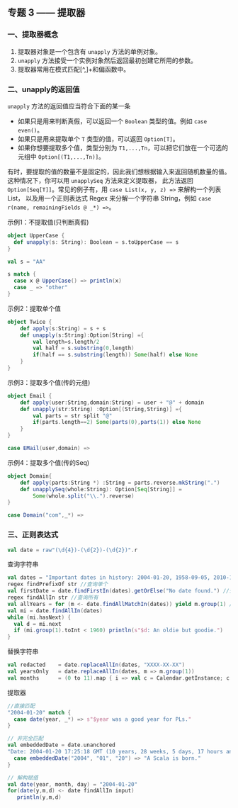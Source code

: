 ## 专题 3 —— 提取器

### 一、提取器概念

1. 提取器对象是一个包含有 `unapply` 方法的单例对象。
2. `unapply` 方法接受一个实例对象然后返回最初创建它所用的参数。
3. 提取器常用在模式匹配[^,]+和偏函数中。

### 二、unapply的返回值

`unapply` 方法的返回值应当符合下面的某一条

 - 如果只是用来判断真假，可以返回一个 `Boolean` 类型的值。例如 `case even()`。
 - 如果只是用来提取单个 `T` 类型的值，可以返回 `Option[T]`。
 - 如果你想要提取多个值，类型分别为 `T1,...,Tn`，可以把它们放在一个可选的元组中 `Option[(T1,...,Tn)]`。

有时，要提取的值的数量不是固定的，因此我们想根据输入来返回随机数量的值。这种情况下，你可以用 `unapplySeq` 方法来定义提取器， 此方法返回 `Option[Seq[T]]`。常见的例子有，用 `case List(x, y, z) =>` 来解构一个列表 List， 以及用一个正则表达式 Regex 来分解一个字符串 String，例如 `case r(name, remainingFields @ _*) =>`。

示例1：不提取值(只判断真假)

```scala
object UpperCase {
  def unapply(s: String): Boolean = s.toUpperCase == s
}

val s = "AA"

s match {
  case x @ UpperCase() => println(x)
  case _ => "other"
}
```

示例2：提取单个值

```scala
object Twice {
    def apply(s:String) = s + s
    def unapply(s:String):Option[String] ={
        val length=s.length/2
        val half = s.substring(0,length)
        if(half == s.substring(length)) Some(half) else None
    }
}
```

示例3：提取多个值(传的元组)

```scala
object Email {
    def apply(user:String,domain:String) = user + "@" + domain
    def unapply(str:String) :Option[(String,String)] ={
        val parts = str split "@"
        if(parts.length==2) Some(parts(0),parts(1)) else None
    }
}

case EMail(user,domain) =>
```

示例4：提取多个值(传的Seq)

```scala
object Domain{
    def apply(parts:String *) :String = parts.reverse.mkString(".")
    def unapplySeq(whole:String): Option[Seq[String]] =
        Some(whole.split("\\.").reverse)
}

case Domain("com",_*) =>
```


### 三、正则表达式

```scala
val date = raw"(\d{4})-(\d{2})-(\d{2})".r
```

查询字符串

```scala
val dates = "Important dates in history: 2004-01-20, 1958-09-05, 2010-10-06, 2011-07-15"
regex findPrefixOf str //查询单个
val firstDate = date.findFirstIn(dates).getOrElse("No date found.") //查询单个
regex findAllIn str //查询所有
val allYears = for (m <- date.findAllMatchIn(dates)) yield m.group(1) //查询所有
val mi = date.findAllIn(dates)
while (mi.hasNext) {
  val d = mi.next
  if (mi.group(1).toInt < 1960) println(s"$d: An oldie but goodie.")
}
```

替换字符串

```scala
val redacted    = date.replaceAllIn(dates, "XXXX-XX-XX")
val yearsOnly   = date.replaceAllIn(dates, m => m.group(1))
val months      = (0 to 11).map { i => val c = Calendar.getInstance; c.set(2014, i, 1); f"$c%tb" }
```

提取器

```scala
//直接匹配
"2004-01-20" match {
  case date(year, _*) => s"$year was a good year for PLs."
}

// 非完全匹配
val embeddedDate = date.unanchored
"Date: 2004-01-20 17:25:18 GMT (10 years, 28 weeks, 5 days, 17 hours and 51 minutes ago)" match {
  case embeddedDate("2004", "01", "20") => "A Scala is born."
}

// 解构赋值
val date(year, month, day) = "2004-01-20"
for(date(y,m,d) <- date findAllIn input) 
   println(y,m,d)
```
